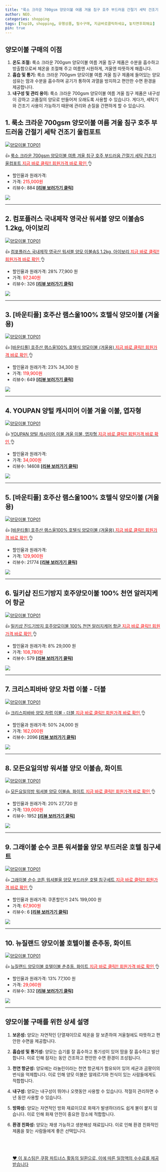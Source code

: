 ```yaml
---
title: "룩소 크라운 700gsm 양모이불 여름 겨울 침구 호주 부드러움 간절기 세탁 건조기 울컴포트 가격 최저가 할인가 양모이불 최저가 추천 제품 비교"
author: NEO.
categories: shopping
tags: [Top10, shopping, 유행상품, 필수구매, 지금바로클릭하세요, 놓치면후회해요]
pin: true
---
```

## 양모이불 구매의 이점
1. **온도 조절:** 룩소 크라운 700gsm 양모이불 여름 겨울 침구 제품은 수분을 흡수하고 방출함으로써 체온을 조절해 주고 여름엔 시원하게, 겨울엔 따뜻하게 해줍니다.
2. **흡습 및 통기:** 룩소 크라운 700gsm 양모이불 여름 겨울 침구 제품에 들어있는 양모 섬유는 땀과 수분을 흡수하며 공기가 통하여 과열을 방지하고 편안한 수면 환경을 제공합니다.
3. **내구성 및 관리 용이:** 룩소 크라운 700gsm 양모이불 여름 겨울 침구 제품은 내구성이 강하고 고품질의 양모로 만들어져 오래도록 사용할 수 있습니다. 게다가, 세탁기와 건조기 사용이 가능하기 때문에 관리와 손질을 간편하게 할 수 있습니다.

   

## 1. 룩소 크라운 700gsm 양모이불 여름 겨울 침구 호주 부드러움 간절기 세탁 건조기 울컴포트

[![양모이불 TOP01](https://thumbnail10.coupangcdn.com/thumbnails/remote/490x490ex/image/vendor_inventory/5f49/76efbcc611c099ac96749ca99a939820cd9766a7be7c0ec1f48f5ee32848.jpg)](https://link.coupang.com/re/AFFSDP?lptag=AF3617701&subid=GithubCoopas&pageKey=7553642069&traceid=V0-153&itemId=19884694587&vendorItemId=86985113200)


👍 [룩소 크라운 700gsm 양모이불 여름 겨울 침구 호주 부드러움 간절기 세탁 건조기 울컴포트 <font color=red> 지금 바로 클릭!! 회원가격 바로 확인 </font> ](https://link.coupang.com/re/AFFSDP?lptag=AF3617701&subid=GithubCoopas&pageKey=7553642069&traceid=V0-153&itemId=19884694587&vendorItemId=86985113200) 👌 


- 할인율과 원래가격: 
- 가격: <span style='color:red'>215,000원</span>
- 리뷰수: 884  [**[리뷰 보러가기 클릭]**](https://link.coupang.com/re/AFFSDP?lptag=AF3617701&subid=GithubCoopas&pageKey=7553642069&traceid=V0-153&itemId=19884694587&vendorItemId=86985113200)

[![](/discount_price.png)](https://link.coupang.com/re/AFFSDP?lptag=AF3617701&subid=GithubCoopas&pageKey=7553642069&traceid=V0-153&itemId=19884694587&vendorItemId=86985113200)

---


   

## 2. 컴포플러스 국내제작 영국산 워셔블 양모 이불솜S 1.2kg, 아이보리

[![양모이불 TOP01](https://thumbnail8.coupangcdn.com/thumbnails/remote/490x490ex/image/retail/images/7729183694464038-9672ec43-0bce-491f-8f5c-1b23d27e34ec.jpg)](https://link.coupang.com/re/AFFSDP?lptag=AF3617701&subid=GithubCoopas&pageKey=1885938965&traceid=V0-153&itemId=3158618294&vendorItemId=71146181341)


👍 [컴포플러스 국내제작 영국산 워셔블 양모 이불솜S 1.2kg, 아이보리 <font color=red> 지금 바로 클릭!! 회원가격 바로 확인 </font> ](https://link.coupang.com/re/AFFSDP?lptag=AF3617701&subid=GithubCoopas&pageKey=1885938965&traceid=V0-153&itemId=3158618294&vendorItemId=71146181341) 👌 


- 할인율과 원래가격: 28%  77,900   원
- 가격: <span style='color:red'>97,240원</span>
- 리뷰수: 326  [**[리뷰 보러가기 클릭]**](https://link.coupang.com/re/AFFSDP?lptag=AF3617701&subid=GithubCoopas&pageKey=1885938965&traceid=V0-153&itemId=3158618294&vendorItemId=71146181341)

[![](/discount_price.png)](https://link.coupang.com/re/AFFSDP?lptag=AF3617701&subid=GithubCoopas&pageKey=1885938965&traceid=V0-153&itemId=3158618294&vendorItemId=71146181341)

---


   

## 3. [바운티풀] 호주산 램스울100% 호텔식 양모이불 (겨울용)

[![양모이불 TOP01](https://thumbnail6.coupangcdn.com/thumbnails/remote/490x490ex/image/vendor_inventory/0751/f5c4eeb3fd6f9a6725ea5418d694a45adba858aa9260f8a529686f3aee9b.jpg)](https://link.coupang.com/re/AFFSDP?lptag=AF3617701&subid=GithubCoopas&pageKey=7621652421&traceid=V0-153&itemId=20208347216&vendorItemId=86491884364)


👍 [[바운티풀] 호주산 램스울100% 호텔식 양모이불 (겨울용) <font color=red> 지금 바로 클릭!! 회원가격 바로 확인 </font> ](https://link.coupang.com/re/AFFSDP?lptag=AF3617701&subid=GithubCoopas&pageKey=7621652421&traceid=V0-153&itemId=20208347216&vendorItemId=86491884364) 👌 


- 할인율과 원래가격: 23%  34,300   원
- 가격: <span style='color:red'>119,900원</span>
- 리뷰수: 649  [**[리뷰 보러가기 클릭]**](https://link.coupang.com/re/AFFSDP?lptag=AF3617701&subid=GithubCoopas&pageKey=7621652421&traceid=V0-153&itemId=20208347216&vendorItemId=86491884364)

[![](/discount_price.png)](https://link.coupang.com/re/AFFSDP?lptag=AF3617701&subid=GithubCoopas&pageKey=7621652421&traceid=V0-153&itemId=20208347216&vendorItemId=86491884364)

---


   

## 4. YOUPAN 양털 캐시미어 이불 겨울 이불, 엽자형

[![양모이불 TOP01](https://thumbnail9.coupangcdn.com/thumbnails/remote/490x490ex/image/vendor_inventory/526c/2b9c7a8dcf963b9f7ffd4ca78ae3051da6515772525f5c98ec2ba6dfc471.jpg)](https://link.coupang.com/re/AFFSDP?lptag=AF3617701&subid=GithubCoopas&pageKey=7396520675&traceid=V0-153&itemId=19134677857&vendorItemId=87164277059)


👍 [YOUPAN 양털 캐시미어 이불 겨울 이불, 엽자형 <font color=red> 지금 바로 클릭!! 회원가격 바로 확인 </font> ](https://link.coupang.com/re/AFFSDP?lptag=AF3617701&subid=GithubCoopas&pageKey=7396520675&traceid=V0-153&itemId=19134677857&vendorItemId=87164277059) 👌 


- 할인율과 원래가격: 
- 가격: <span style='color:red'>34,000원</span>
- 리뷰수: 14608  [**[리뷰 보러가기 클릭]**](https://link.coupang.com/re/AFFSDP?lptag=AF3617701&subid=GithubCoopas&pageKey=7396520675&traceid=V0-153&itemId=19134677857&vendorItemId=87164277059)

[![](/discount_price.png)](https://link.coupang.com/re/AFFSDP?lptag=AF3617701&subid=GithubCoopas&pageKey=7396520675&traceid=V0-153&itemId=19134677857&vendorItemId=87164277059)

---


   

## 5. [바운티풀] 호주산 램스울100% 호텔식 양모이불 (겨울용)

[![양모이불 TOP01](https://thumbnail6.coupangcdn.com/thumbnails/remote/490x490ex/image/vendor_inventory/0751/f5c4eeb3fd6f9a6725ea5418d694a45adba858aa9260f8a529686f3aee9b.jpg)](https://link.coupang.com/re/AFFSDP?lptag=AF3617701&subid=GithubCoopas&pageKey=7621652421&traceid=V0-153&itemId=20208347214&vendorItemId=86491884400)


👍 [[바운티풀] 호주산 램스울100% 호텔식 양모이불 (겨울용) <font color=red> 지금 바로 클릭!! 회원가격 바로 확인 </font> ](https://link.coupang.com/re/AFFSDP?lptag=AF3617701&subid=GithubCoopas&pageKey=7621652421&traceid=V0-153&itemId=20208347214&vendorItemId=86491884400) 👌 


- 할인율과 원래가격: 
- 가격: <span style='color:red'>129,900원</span>
- 리뷰수: 21774  [**[리뷰 보러가기 클릭]**](https://link.coupang.com/re/AFFSDP?lptag=AF3617701&subid=GithubCoopas&pageKey=7621652421&traceid=V0-153&itemId=20208347214&vendorItemId=86491884400)

[![](/discount_price.png)](https://link.coupang.com/re/AFFSDP?lptag=AF3617701&subid=GithubCoopas&pageKey=7621652421&traceid=V0-153&itemId=20208347214&vendorItemId=86491884400)

---


   

## 6. 밀키샵 진드기방지 호주양모이불 100% 천연 알러지케어 항균

[![양모이불 TOP01](https://thumbnail6.coupangcdn.com/thumbnails/remote/490x490ex/image/vendor_inventory/0b79/ccbe2930b2dddc4bf6e229b53b53a8296c8d63930a331c6990201aeb5814.png)](https://link.coupang.com/re/AFFSDP?lptag=AF3617701&subid=GithubCoopas&pageKey=7788357317&traceid=V0-153&itemId=21065162366&vendorItemId=88127443905)


👍 [밀키샵 진드기방지 호주양모이불 100% 천연 알러지케어 항균 <font color=red> 지금 바로 클릭!! 회원가격 바로 확인 </font> ](https://link.coupang.com/re/AFFSDP?lptag=AF3617701&subid=GithubCoopas&pageKey=7788357317&traceid=V0-153&itemId=21065162366&vendorItemId=88127443905) 👌 


- 할인율과 원래가격: 8%  29,000   원
- 가격: <span style='color:red'>108,780원</span>
- 리뷰수: 579  [**[리뷰 보러가기 클릭]**](https://link.coupang.com/re/AFFSDP?lptag=AF3617701&subid=GithubCoopas&pageKey=7788357317&traceid=V0-153&itemId=21065162366&vendorItemId=88127443905)

[![](/discount_price.png)](https://link.coupang.com/re/AFFSDP?lptag=AF3617701&subid=GithubCoopas&pageKey=7788357317&traceid=V0-153&itemId=21065162366&vendorItemId=88127443905)

---


   

## 7. 크리스피바바 양모 차렵 이불 - 더블

[![양모이불 TOP01](https://thumbnail6.coupangcdn.com/thumbnails/remote/490x490ex/image/vendor_inventory/c57a/bbb5690c9b5fb5cb6fcb6e1489e0477ecac0c9d562c406ef64a28518613e.png)](https://link.coupang.com/re/AFFSDP?lptag=AF3617701&subid=GithubCoopas&pageKey=7655059691&traceid=V0-153&itemId=20378832123&vendorItemId=87462241549)


👍 [크리스피바바 양모 차렵 이불 - 더블 <font color=red> 지금 바로 클릭!! 회원가격 바로 확인 </font> ](https://link.coupang.com/re/AFFSDP?lptag=AF3617701&subid=GithubCoopas&pageKey=7655059691&traceid=V0-153&itemId=20378832123&vendorItemId=87462241549) 👌 


- 할인율과 원래가격: 50%  24,000   원
- 가격: <span style='color:red'>162,000원</span>
- 리뷰수: 2096  [**[리뷰 보러가기 클릭]**](https://link.coupang.com/re/AFFSDP?lptag=AF3617701&subid=GithubCoopas&pageKey=7655059691&traceid=V0-153&itemId=20378832123&vendorItemId=87462241549)

[![](/discount_price.png)](https://link.coupang.com/re/AFFSDP?lptag=AF3617701&subid=GithubCoopas&pageKey=7655059691&traceid=V0-153&itemId=20378832123&vendorItemId=87462241549)

---


   

## 8. 모든요일의방 워셔블 양모 이불솜, 화이트

[![양모이불 TOP01](https://thumbnail6.coupangcdn.com/thumbnails/remote/490x490ex/image/retail/images/12025716469859554-795902e5-2eb3-4275-ada7-7094013ede39.jpg)](https://link.coupang.com/re/AFFSDP?lptag=AF3617701&subid=GithubCoopas&pageKey=2206282286&traceid=V0-153&itemId=3754110056&vendorItemId=71739231575)


👍 [모든요일의방 워셔블 양모 이불솜, 화이트 <font color=red> 지금 바로 클릭!! 회원가격 바로 확인 </font> ](https://link.coupang.com/re/AFFSDP?lptag=AF3617701&subid=GithubCoopas&pageKey=2206282286&traceid=V0-153&itemId=3754110056&vendorItemId=71739231575) 👌 


- 할인율과 원래가격: 20%  27,720   원
- 가격: <span style='color:red'>139,000원</span>
- 리뷰수: 1952  [**[리뷰 보러가기 클릭]**](https://link.coupang.com/re/AFFSDP?lptag=AF3617701&subid=GithubCoopas&pageKey=2206282286&traceid=V0-153&itemId=3754110056&vendorItemId=71739231575)

[![](/discount_price.png)](https://link.coupang.com/re/AFFSDP?lptag=AF3617701&subid=GithubCoopas&pageKey=2206282286&traceid=V0-153&itemId=3754110056&vendorItemId=71739231575)

---


   

## 9. 그래이불 순수 코튼 워셔블울 양모 부드러운 호텔 침구세트

[![양모이불 TOP01](https://thumbnail9.coupangcdn.com/thumbnails/remote/490x490ex/image/retail/images/2023/12/07/15/4/d4e96027-b856-4344-bbc5-5db312ca6358.jpg)](https://link.coupang.com/re/AFFSDP?lptag=AF3617701&subid=GithubCoopas&pageKey=7762332613&traceid=V0-153&itemId=20935250639&vendorItemId=88001812355)


👍 [그래이불 순수 코튼 워셔블울 양모 부드러운 호텔 침구세트 <font color=red> 지금 바로 클릭!! 회원가격 바로 확인 </font> ](https://link.coupang.com/re/AFFSDP?lptag=AF3617701&subid=GithubCoopas&pageKey=7762332613&traceid=V0-153&itemId=20935250639&vendorItemId=88001812355) 👌 


- 할인율과 원래가격: 쿠폰할인가 24%  199,000   원
- 가격: <span style='color:red'>67,900원</span>
- 리뷰수: 6  [**[리뷰 보러가기 클릭]**](https://link.coupang.com/re/AFFSDP?lptag=AF3617701&subid=GithubCoopas&pageKey=7762332613&traceid=V0-153&itemId=20935250639&vendorItemId=88001812355)

[![](/discount_price.png)](https://link.coupang.com/re/AFFSDP?lptag=AF3617701&subid=GithubCoopas&pageKey=7762332613&traceid=V0-153&itemId=20935250639&vendorItemId=88001812355)

---


   

## 10. 뉴질랜드 양모이불 호텔이불 춘추동, 화이트

[![양모이불 TOP01](https://thumbnail8.coupangcdn.com/thumbnails/remote/490x490ex/image/vendor_inventory/c6db/da5bc02ef9838a91c247aa43fae056e253525d8e28455a0fdd947afc0645.jpg)](https://link.coupang.com/re/AFFSDP?lptag=AF3617701&subid=GithubCoopas&pageKey=7568193382&traceid=V0-153&itemId=19953063582&vendorItemId=88205645986)


👍 [뉴질랜드 양모이불 호텔이불 춘추동, 화이트 <font color=red> 지금 바로 클릭!! 회원가격 바로 확인 </font> ](https://link.coupang.com/re/AFFSDP?lptag=AF3617701&subid=GithubCoopas&pageKey=7568193382&traceid=V0-153&itemId=19953063582&vendorItemId=88205645986) 👌 


- 할인율과 원래가격: 13%  77,100   원
- 가격: <span style='color:red'>29,060원</span>
- 리뷰수: 332  [**[리뷰 보러가기 클릭]**](https://link.coupang.com/re/AFFSDP?lptag=AF3617701&subid=GithubCoopas&pageKey=7568193382&traceid=V0-153&itemId=19953063582&vendorItemId=88205645986)

[![](/discount_price.png)](https://link.coupang.com/re/AFFSDP?lptag=AF3617701&subid=GithubCoopas&pageKey=7568193382&traceid=V0-153&itemId=19953063582&vendorItemId=88205645986)

---
## 양모이불 구매를 위한 상세 설명
1. **보온성:** 양모는 자연적인 단열재이므로 체온을 잘 보존하여 겨울철에도 따뜻하고 편안한 수면을 제공합니다.

2. **흡습성 및 통기성:** 양모는 습기를 잘 흡수하고 통기성이 있어 땀을 잘 흡수하고 발산합니다. 이로 인해 잠자는 동안 건조하고 편안한 수면 환경이 조성됩니다.

3. **천연 항균성:** 양모에는 라놀린이라는 천연 항균제가 함유되어 있어 세균과 곰팡이의 번식을 억제합니다. 이로 인해 양모 이불은 알레르기와 천식이 있는 사람들에게도 적합합니다.

4. **내구성:** 양모는 내구성이 뛰어나 오랫동안 사용할 수 있습니다. 적절히 관리하면 수년 동안 사용할 수 있습니다.

5. **방화성:** 양모는 자연적인 방화 재료이므로 화재가 발생하더라도 쉽게 불이 붙지 않습니다. 이로 인해 화재 안전이 중요한 장소에 적합합니다.

6. **환경 친화성:** 양모는 재생 가능하고 생분해성 재료입니다. 이로 인해 환경 친화적인 제품을 찾는 사람들에게 좋은 선택입니다.<br><br><br><br><br> [ ❤  이 포스팅은 쿠팡 파트너스 활동의 일환으로, 이에 따른 일정액의 수수료를 제공받습니다](https://link.coupang.com/a/bcEFyh)